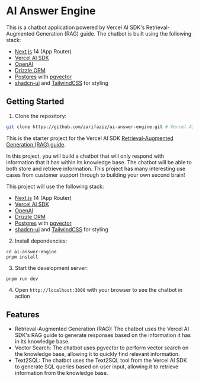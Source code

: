 # AI Answer Engine

This is a chatbot application powered by Vercel AI SDK's Retrieval-Augmented Generation (RAG) guide. The chatbot is built using the following stack:

- [Next.js](https://nextjs.org) 14 (App Router)
- [Vercel AI SDK](https://sdk.vercel.ai/docs)
- [OpenAI](https://openai.com)
- [Drizzle ORM](https://orm.drizzle.team)
- [Postgres](https://www.postgresql.org/) with [pgvector](https://github.com/pgvector/pgvector)
- [shadcn-ui](https://ui.shadcn.com) and [TailwindCSS](https://tailwindcss.com) for styling

## Getting Started

1. Clone the repository:

```bash
git clone https://github.com/zarifaziz/ai-answer-engine.git # Vercel AI SDK RAG Guide Starter Project
```

This is the starter project for the Vercel AI SDK [Retrieval-Augmented Generation (RAG) guide](https://sdk.vercel.ai/docs/guides/rag-chatbot).

In this project, you will build a chatbot that will only respond with information that it has within its knowledge base. The chatbot will be able to both store and retrieve information. This project has many interesting use cases from customer support through to building your own second brain!

This project will use the following stack:

- [Next.js](https://nextjs.org) 14 (App Router)
- [Vercel AI SDK](https://sdk.vercel.ai/docs)
- [OpenAI](https://openai.com)
- [Drizzle ORM](https://orm.drizzle.team)
- [Postgres](https://www.postgresql.org/) with [ pgvector ](https://github.com/pgvector/pgvector)
- [shadcn-ui](https://ui.shadcn.com) and [TailwindCSS](https://tailwindcss.com) for styling

2. Install dependencies:

```
cd ai-answer-engine
pnpm install
```

3. Start the development server:

```
pnpm run dev
```

4. Open `http://localhost:3000` with your browser to see the chatbot in action

## Features

- Retrieval-Augmented Generation (RAG): The chatbot uses the Vercel AI SDK's RAG guide to generate responses based on the information it has in its knowledge base.
- Vector Search: The chatbot uses pgvector to perform vector search on the knowledge base, allowing it to quickly find relevant information.
- Text2SQL: The chatbot uses the Text2SQL tool from the Vercel AI SDK to generate SQL queries based on user input, allowing it to retrieve information from the knowledge base.


